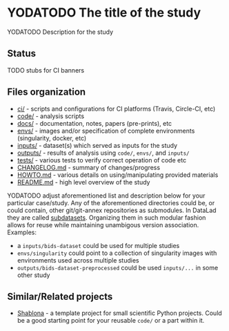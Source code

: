 # YODATODO  The title of the study

YODATODO Description for the study

## Status

TODO stubs for CI banners

## Files organization

- [ci/](./ci) - scripts and configurations for CI platforms (Travis, Circle-CI, etc)
- [code/](./code) - analysis scripts
- [docs/](./docs) - documentation, notes, papers (pre-prints), etc
- [envs/](./envs) - images and/or specification of complete environments (singularity, docker, etc)
- [inputs/](./inputs) - dataset(s) which served as inputs for the study
- [outputs/](./outputs) - results of analysis using `code/`, `envs/`, and `inputs/`
- [tests/](./tests) - various tests to verify correct operation of code etc
- [CHANGELOG.md](./CHANGELOG.md) - summary of changes/progress
- [HOWTO.md](./HOWTO.md) - various details on using/manipulating provided materials
- [README.md](./README.md) - high level overview of the study

YODATODO adjust aforementioned list and description below for your particular case/study.
Any of the aforementioned directories could be, or could contain, other
git/git-annex repositories as submodules. In DataLad they are called
[subdatasets](http://docs.datalad.org/en/latest/glossary.html#term-subdataset).
Organizing them in such modular fashion allows for reuse while maintaining
unambigous version association.  Examples:

- a `inputs/bids-dataset` could be used for multiple studies
- `envs/singularity` could point to a collection of singularity images
  with environments used across multiple studies
- `outputs/bids-dataset-preprocessed` could be used `inputs/...` in
  some other study

## Similar/Related projects

- [Shablona](https://github.com/uwescience/shablona) -
  a template project for small scientific Python projects. Could be a good
  starting point for your reusable `code/` or a part within it.
